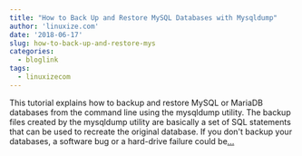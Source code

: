 ```yaml
---
title: "How to Back Up and Restore MySQL Databases with Mysqldump"
author: 'linuxize.com'
date: '2018-06-17'
slug: how-to-back-up-and-restore-mys
categories:
  - bloglink
tags:
  - linuxizecom
---
```


This tutorial explains how to backup and restore MySQL or MariaDB databases from the command line using the mysqldump utility. The backup files created by the mysqldump utility are basically a set of SQL statements that can be used to recreate the original database. If you don't backup your databases, a software bug or a hard-drive failure could be[... <i class="fas fa-external-link-alt"></i>](https://linuxize.com/post/how-to-back-up-and-restore-mysql-databases-with-mysqldump/)

